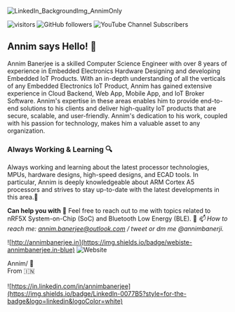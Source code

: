 ![LinkedIn_BackgroundImg_AnnimOnly](https://user-images.githubusercontent.com/2097509/224508899-db6ea022-f3d8-4780-8318-df320c369c23.png)

![visitors](https://visitor-badge.glitch.me/badge?page_id=pixma.pixma&left_color=gray&right_color=blue)  ![GitHub followers](https://img.shields.io/github/followers/pixma?style=social)  ![YouTube Channel Subscribers](https://img.shields.io/youtube/channel/subscribers/UC9ZzBvn6THoVP7NzTLMU1YQ?style=social)
## Annim says Hello! 👋

Annim Banerjee is a skilled Computer Science Engineer with over 8 years of experience in Embedded Electronics Hardware Designing and developing Embedded IoT Products. With an in-depth understanding of all the verticals of any Embedded Electronics IoT Product, Annim has gained extensive experience in Cloud Backend, Web App, Mobile App, and IoT Broker Software. Annim's expertise in these areas enables him to provide end-to-end solutions to his clients and deliver high-quality IoT products that are secure, scalable, and user-friendly. Annim's dedication to his work, coupled with his passion for technology, makes him a valuable asset to any organization.

### Always Working & Learning :mag:
Always working and learning about the latest processor technologies, MPUs, hardware designs, high-speed designs, and ECAD tools. In particular, Annim is deeply knowledgeable about ARM Cortex A5 processors and strives to stay up-to-date with the latest developments in this area.:dart:

**Can help you with** :handshake:
Feel free to reach out to me with topics related to nRF5X System-on-Chip (SoC) and Bluetooth Low Energy (BLE). :clap:
*📫 How to reach me: annim.banerjee@outlook.com / tweet or dm me @annimbanerji.*

![http://annimbanerjee.in](https://img.shields.io/badge/webiste-annimbanerjee.in-blue) ![Website](https://img.shields.io/website?url=http%3A%2F%2Fannimbanerjee.in)




Annim/ :yellow_heart: <br>
From :india: <br><br>
![https://in.linkedin.com/in/annimbanerjee](https://img.shields.io/badge/LinkedIn-0077B5?style=for-the-badge&logo=linkedin&logoColor=white)
